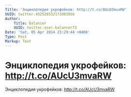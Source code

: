 ```yaml
---
Title: 'Энциклопедия укрофейков: http://t.co/AUcU3mvaRW'
UUID: twitter.452528532171001856
Author:
    Title: Balancer
    UUID: twitter.user.balancer73
Date: 'Sat, 05 Apr 2014 23:29:44 +0400'
Type: Post
Markup: Text
---
```


# Энциклопедия укрофейков: http://t.co/AUcU3mvaRW

Энциклопедия укрофейков: http://t.co/AUcU3mvaRW